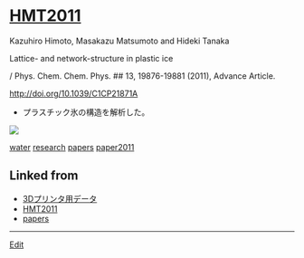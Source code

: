 ---
---
# [HMT2011](HMT2011)

Kazuhiro Himoto, Masakazu Matsumoto and Hideki Tanaka

Lattice- and network-structure in plastic ice

/ Phys. Chem. Chem. Phys. ## 13, 19876-19881 (2011), Advance Article.

http://doi.org/10.1039/C1CP21871A


* プラスチック氷の構造を解析した。

![](https://i.gyazo.com/39cf7ec2d5b8203767fd552acae17760.gif)



[water](water) [research](research) [papers](papers) [paper2011](paper2011) 


## Linked from

* [3Dプリンタ用データ](3Dプリンタ用データ.md)
* [HMT2011](HMT2011.md)
* [papers](papers.md)


----
[Edit](https://github.com/vitroid/vitroid.github.io/edit/master/MD/HMT2011.md)
